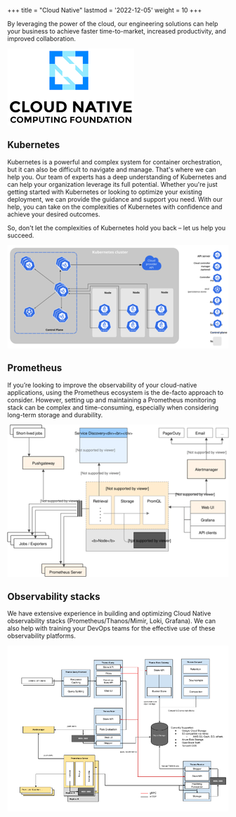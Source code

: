 +++
title = "Cloud Native"
lastmod = '2022-12-05'
weight = 10
+++

By leveraging the power of the cloud, our engineering solutions can help your
business to achieve faster time-to-market, increased productivity, and improved
collaboration.

![Cloud Native](../../../images/cloud-native.png)

<!--more-->

## Kubernetes

Kubernetes is a powerful and complex system for container orchestration, but it
can also be difficult to navigate and manage. That's where we can help you.
Our team of experts has a deep understanding of Kubernetes and can help your
organization leverage its full potential.
Whether you're just getting started with Kubernetes or looking to optimize your
existing deployment, we can provide the guidance and support you need.
With our help, you can take on the complexities of Kubernetes with confidence
and achieve your desired outcomes.

So, don't let the complexities of Kubernetes hold you back – let us help you
succeed.

![Kubernetes architecture](../../../images/components-of-kubernetes.svg)

## Prometheus

If you’re looking to improve the observability of your cloud-native
applications, using the Prometheus ecosystem is the de-facto approach to
consider. However, setting up and maintaining a Prometheus monitoring stack can
be complex and time-consuming, especially when considering long-term storage
and durability.


![Prometheus Components](../../../images/prometheus.svg)

## Observability stacks

We have extensive experience in building and optimizing Cloud Native
observability stacks (Prometheus/Thanos/Mimir, Loki, Grafana). We can also help
with training your DevOps teams for the effective use of these observability
platforms.

![Thanos architecture](../../../images/thanos.png)
